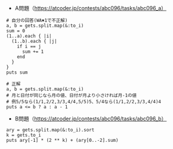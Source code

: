 - A問題（https://atcoder.jp/contests/abc096/tasks/abc096_a）
```
# 自分の回答(WA✖︎1で不正解)
a, b = gets.split.map(&:to_i)
sum = 0
(1..a).each { |i|
  (1..b).each { |j|
    if i == j
      sum += 1
    end
  }
}
puts sum

# 正解
a, b = gets.split.map(&:to_i)
# 月と日付が同じなら月の値、日付が月より小さければ月-1の値
# 例5/5なら(1/1,2/2,3/3,4/4,5/5)5、5/4なら(1/1,2/2,3/3,4/4)4
puts a <= b ? a : a - 1
```

- B問題（https://atcoder.jp/contests/abc096/tasks/abc096_b）
```
ary = gets.split.map(&:to_i).sort
k = gets.to_i 
puts ary[-1] * (2 ** k) + (ary[0..-2].sum)
```
